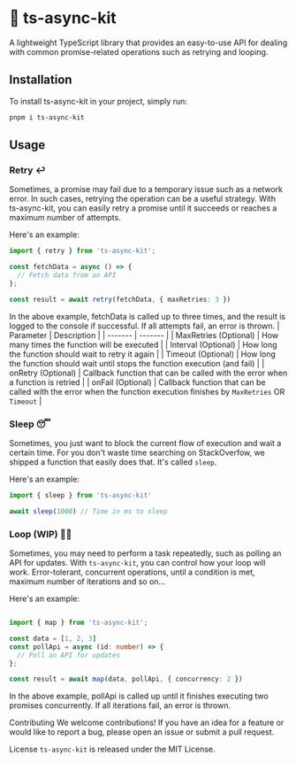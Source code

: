 
# 🚀 ts-async-kit
A lightweight TypeScript library that provides an easy-to-use API for dealing with common promise-related operations such as retrying and looping.

## Installation
To install ts-async-kit in your project, simply run:

```sh
pnpm i ts-async-kit
```

## Usage

### Retry ↩️
Sometimes, a promise may fail due to a temporary issue such as a network error. In such cases, retrying the operation can be a useful strategy. With ts-async-kit, you can easily retry a promise until it succeeds or reaches a maximum number of attempts.

Here's an example:

```ts
import { retry } from 'ts-async-kit';

const fetchData = async () => {
  // Fetch data from an API
};

const result = await retry(fetchData, { maxRetries: 3 })
```

In the above example, fetchData is called up to three times, and the result is logged to the console if successful. If all attempts fail, an error is thrown.
| Parameter | Description |
| ------- | ------- |
| MaxRetries (Optional) | How many times the function will be executed |
| Interval (Optional) | How long the function should wait to retry it again |
| Timeout (Optional) | How long the function should wait until stops the function execution (and fail) |
| onRetry (Optional) | Callback function that can be called with the error when a function is retried |
| onFail (Optional) | Callback function that can be called with the error when the function execution finishes by `MaxRetries` OR `Timeout` |

### Sleep 😴 
Sometimes, you just want to block the current flow of execution and wait a certain time. For you don't waste time searching
on StackOverfow, we shipped a function that easily does that. It's called `sleep`.

Here's an example:

```ts
import { sleep } from 'ts-async-kit'

await sleep(1000) // Time in ms to sleep
```

### Loop (WIP) 🏃‍♂️
Sometimes, you may need to perform a task repeatedly, such as polling an API for updates. With `ts-async-kit`, you can control how your loop will work. Error-tolerant, concurrent operations, until a condition is met, maximum number of iterations and so on...

Here's an example:

```ts

import { map } from 'ts-async-kit';

const data = [1, 2, 3]
const pollApi = async (id: number) => {
  // Poll an API for updates
};

const result = await map(data, pollApi, { concurrency: 2 })
```
In the above example, pollApi is called up until it finishes executing two promises concurrently. If all iterations fail, an error is thrown.

Contributing
We welcome contributions! If you have an idea for a feature or would like to report a bug, please open an issue or submit a pull request.

License
`ts-async-kit` is released under the MIT License.
